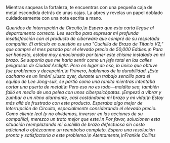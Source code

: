 Mientras saqueas la fortaleza, te encuentras con una pequeña caja de metal escondida detrás de unas cajas. La abres y revelas un papel doblado cuidadosamente con una nota escrita a mano.

_Queridos de Interrupción de Circuito,\n
Espero que esta carta llegue al departamento correcto. Les escribo para expresar mi profunda insatisfacción con el producto de ciberware que compré de su respetada compañía. El artículo en cuestión es una "Cuchilla de Brazo de Titanio V2," que compré el mes pasado por el elevado precio de 50,000 Eddies.\n
Para ser honesto, estaba muy emocionado por tener este chisme instalado en mi brazo. Se suponía que me haría sentir como un jefe total en las calles peligrosas de Ciudad Arclight. Pero en lugar de eso, lo único que obtuve fue problemas y decepción.\n
Primero, hablemos de la durabilidad. ¡Este cacharro es un limón! ¡Justo ayer, durante un trabajo sencillo para el equipo de Lee Jong-suk, se partió como una ramita mientras intentaba cortar una puerta de metal!\n
Pero eso no es todo—maldita sea, también falló en medio de una pelea con unos ciberpsicópatas. ¡Empezó a vibrar y zumbar a un ritmo alarmante, casi costándome mi brazo y mi vida!\n
Estoy más allá de frustrado con este producto. Esperaba algo mejor de Interrupción de Circuito, especialmente considerando el elevado precio. Como cliente leal (y no olvidemos, inversor en las acciones de su compañía), merezco un trato mejor que este.\n
Por favor, solucionen esta situación reemplazando mi cuchilla de brazo defectuosa sin costo adicional o ofrézcanme un reembolso completo. Espero una resolución pronta y satisfactoria a este problema.\n
Atentamente,\nFrankie Collins_
